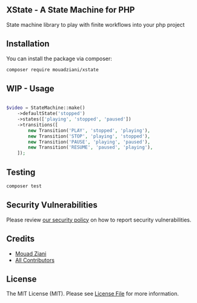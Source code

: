 ## XState - A State Machine for PHP

State machine library to play with finite workflows into your php project

## Installation

You can install the package via composer:

```bash
composer require mouadziani/xstate
```

## WIP - Usage

```php

$video = StateMachine::make()
    ->defaultState('stopped')
    ->states(['playing', 'stopped', 'paused'])
    ->transitions([
        new Transition('PLAY', 'stopped', 'playing'),
        new Transition('STOP', 'playing', 'stopped'),
        new Transition('PAUSE', 'playing', 'paused'),
        new Transition('RESUME', 'paused', 'playing'),
    ]);

```

## Testing

```bash
composer test
```

## Security Vulnerabilities

Please review [our security policy](../../security/policy) on how to report security vulnerabilities.

## Credits

- [Mouad Ziani](https://github.com/mouadziani)
- [All Contributors](../../contributors)

## License

The MIT License (MIT). Please see [License File](LICENSE.md) for more information.
